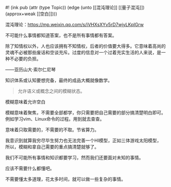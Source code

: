 #! (ink pub (attr (type Topic)) (edge (unto [[混沌理论]] [[量子混沌]]) (approx+weak [[空白]])))

混沌理论：https://mp.weixin.qq.com/s/iVHXsXYv5rD7wjyLKpIGrw


不可能什么事情都知道答案，也不是所有事情都有答案。

除了知情权以外，人也应该拥有不知情权，后者的价值要大得多。它意味着高尚的灵魂不必被那些废话和空谈充斥。过度的信息对一个过着充实生活的人来说，是一种不必要的负担。

——亚历山大·索尔仁尼琴


知识体系或认知要想完备，最终的成品大概就像数学。

> 允许语义或概念之间的模糊状态。

模糊意味着允许空白

模糊意味着聚焦，不需要全部都学，你只需要把自己需要的部分搞清楚明白即可。例如学习vim、Linux命令的过程。用到就去查查。

意味着只取需要的，不需要的不取。节省算力。

我意识到就算我穷尽毕生努力也无法完善一个HI模型，正如三体游戏太阳模型，所以，模糊和拿自己需要的重点搞清楚就够了。

我们不可能所有事情和知识都要学习，然而我们还要面对未知的事情。

应该不需要什么都懂吧。

不需要懂太多道理，花太多时间，就可以做一些复杂的事情。